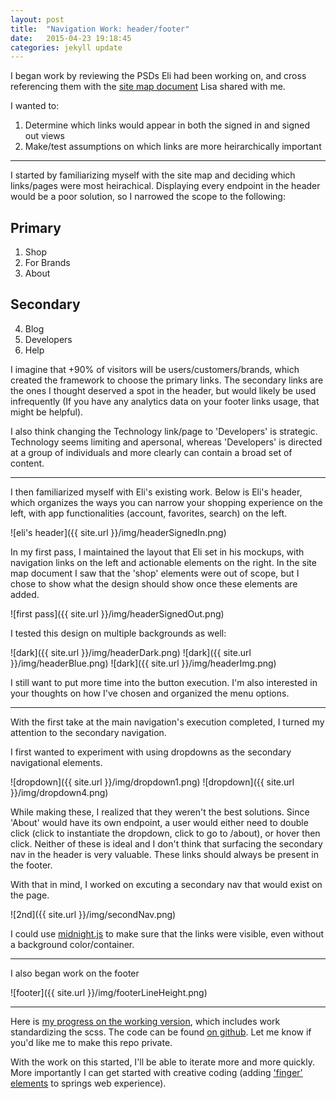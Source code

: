 ```yaml
---
layout: post
title:  "Navigation Work: header/footer"
date:   2015-04-23 19:18:45
categories: jekyll update
---
```


I began work by reviewing the PSDs Eli had been working on, and cross referencing them with the [site map document](https://drive.google.com/file/d/0BwNoUKizWBdnTG50SzB2MVhQWDg/view) Lisa shared with me.


I wanted to:

1. Determine which links would appear in both the signed in and signed out views
2. Make/test assumptions on which links are more heirarchically important

---

I started by familiarizing myself with the site map and deciding which links/pages were most heirachical. Displaying every endpoint in the header would be a poor solution, so I narrowed the scope to the following:

## Primary 
1. Shop
2. For Brands
3. About

## Secondary
4. Blog
5. Developers
6. Help

I imagine that +90% of visitors will be users/customers/brands, which created the framework to choose the primary links. The secondary links are the ones I thought deserved a spot in the header, but would likely be used infrequently (If you have any analytics data on your footer links usage, that might be helpful). 

I also think changing the Technology link/page to 'Developers' is strategic. Technology seems limiting and apersonal, whereas 'Developers' is directed at a group of individuals and more clearly can contain a broad set of content.

---

I then familiarized myself with Eli's existing work. Below is Eli's header, which organizes the ways you can narrow your shopping experience on the left, with app functionalities (account, favorites, search) on the left. 

![eli's header]({{ site.url }}/img/headerSignedIn.png)

In my first pass, I maintained the layout that Eli set in his mockups, with navigation links on the left and actionable elements on the right. In the site map document I saw that the 'shop' elements were out of scope, but I chose to show what the design should show once these elements are added.

![first pass]({{ site.url }}/img/headerSignedOut.png)

I tested this design on multiple backgrounds as well:

![dark]({{ site.url }}/img/headerDark.png)
![dark]({{ site.url }}/img/headerBlue.png)
![dark]({{ site.url }}/img/headerImg.png)

I still want to put more time into the button execution. I'm also interested in your thoughts on how I've chosen and organized the menu options.

---

With the first take at the main navigation's execution completed, I turned my attention to the secondary navigation.

I first wanted to experiment with using dropdowns as the secondary navigational elements.

![dropdown]({{ site.url }}/img/dropdown1.png)
![dropdown]({{ site.url }}/img/dropdown4.png)

While making these, I realized that they weren't the best solutions. Since 'About' would have its own endpoint, a user would either need to double click (click to instantiate the dropdown, click to go to /about), or hover then click. Neither of these is ideal and I don't think that surfacing the secondary nav in the header is very valuable. These links should always be present in the footer.

With that in mind, I worked on excuting a secondary nav that would exist on the page.

![2nd]({{ site.url }}/img/secondNav.png)

I could use [midnight.js](https://aerolab.github.io/midnight.js/) to make sure that the links were visible, even without a background color/container.

---

I also began work on the footer

![footer]({{ site.url }}/img/footerLineHeight.png)

---

Here is [my progress on the working version](iterations/shopspring.html), which includes work standardizing the scss. The code can be found [on github](https://github.com/hivemindworks/shopspring). Let me know if you'd like me to make this repo private.

With the work on this started, I'll be able to iterate more and more quickly. More importantly I can get started with creative coding (adding ['finger' elements](http://dvncan.com/work/2014/06/01/news-app.html) to springs web experience).
